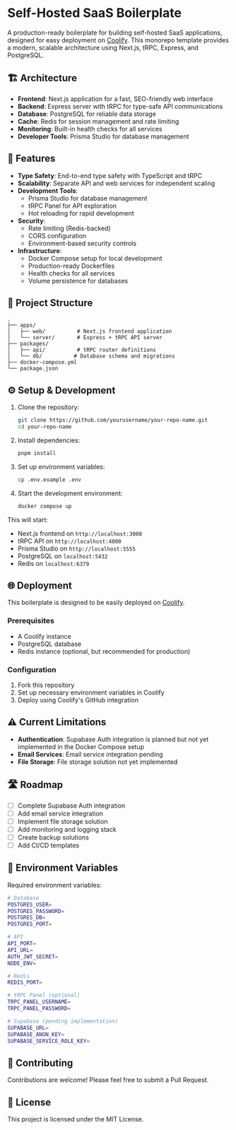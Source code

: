 # Self-Hosted SaaS Boilerplate

A production-ready boilerplate for building self-hosted SaaS applications,
designed for easy deployment on [Coolify](https://coolify.io/). This monorepo
template provides a modern, scalable architecture using Next.js, tRPC, Express,
and PostgreSQL.

## 🏗 Architecture

- **Frontend**: Next.js application for a fast, SEO-friendly web interface
- **Backend**: Express server with tRPC for type-safe API communications
- **Database**: PostgreSQL for reliable data storage
- **Cache**: Redis for session management and rate limiting
- **Monitoring**: Built-in health checks for all services
- **Developer Tools**: Prisma Studio for database management

## 🚀 Features

- **Type Safety**: End-to-end type safety with TypeScript and tRPC
- **Scalability**: Separate API and web services for independent scaling
- **Development Tools**:
  - Prisma Studio for database management
  - tRPC Panel for API exploration
  - Hot reloading for rapid development
- **Security**:
  - Rate limiting (Redis-backed)
  - CORS configuration
  - Environment-based security controls
- **Infrastructure**:
  - Docker Compose setup for local development
  - Production-ready Dockerfiles
  - Health checks for all services
  - Volume persistence for databases

## 📁 Project Structure

```
.
├── apps/
│   ├── web/          # Next.js frontend application
│   └── server/       # Express + tRPC API server
├── packages/
│   ├── api/          # tRPC router definitions
│   └── db/          # Database schema and migrations
├── docker-compose.yml
└── package.json
```

## ⚙️ Setup & Development

1. Clone the repository:

   ```bash
   git clone https://github.com/yourusername/your-repo-name.git
   cd your-repo-name
   ```

2. Install dependencies:

   ```bash
   pnpm install
   ```

3. Set up environment variables:

   ```bash
   cp .env.example .env
   ```

4. Start the development environment:
   ```bash
   docker compose up
   ```

This will start:

- Next.js frontend on `http://localhost:3000`
- tRPC API on `http://localhost:4000`
- Prisma Studio on `http://localhost:5555`
- PostgreSQL on `localhost:5432`
- Redis on `localhost:6379`

## 🌐 Deployment

This boilerplate is designed to be easily deployed on
[Coolify](https://coolify.io/).

### Prerequisites

- A Coolify instance
- PostgreSQL database
- Redis instance (optional, but recommended for production)

### Configuration

1. Fork this repository
2. Set up necessary environment variables in Coolify
3. Deploy using Coolify's GitHub integration

## ⚠️ Current Limitations

- **Authentication**: Supabase Auth integration is planned but not yet
  implemented in the Docker Compose setup
- **Email Services**: Email service integration pending
- **File Storage**: File storage solution not yet implemented

## 🛣️ Roadmap

- [ ] Complete Supabase Auth integration
- [ ] Add email service integration
- [ ] Implement file storage solution
- [ ] Add monitoring and logging stack
- [ ] Create backup solutions
- [ ] Add CI/CD templates

## 📝 Environment Variables

Required environment variables:

```bash
# Database
POSTGRES_USER=
POSTGRES_PASSWORD=
POSTGRES_DB=
POSTGRES_PORT=

# API
API_PORT=
API_URL=
AUTH_JWT_SECRET=
NODE_ENV=

# Redis
REDIS_PORT=

# tRPC Panel (optional)
TRPC_PANEL_USERNAME=
TRPC_PANEL_PASSWORD=

# Supabase (pending implementation)
SUPABASE_URL=
SUPABASE_ANON_KEY=
SUPABASE_SERVICE_ROLE_KEY=
```

## 🤝 Contributing

Contributions are welcome! Please feel free to submit a Pull Request.

## 📜 License

This project is licensed under the MIT License.
